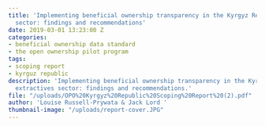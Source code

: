 ```yaml
---
title: 'Implementing beneficial ownership transparency in the Kyrgyz Republic extractives
  sector: findings and recommendations'
date: 2019-03-01 13:23:00 Z
categories:
- beneficial ownership data standard
- the open ownership pilot program
tags:
- scoping report
- kyrguz republic
description: 'Implementing beneficial ownership transparency in the Kyrgyz Republic
  extractives sector: findings and recommendations.'
file: "/uploads/OPO%20Kyrgyz%20Republic%20Scoping%20Report%20(2).pdf"
author: 'Louise Russell-Prywata & Jack Lord '
thumbnail-image: "/uploads/report-cover.JPG"
---
```


